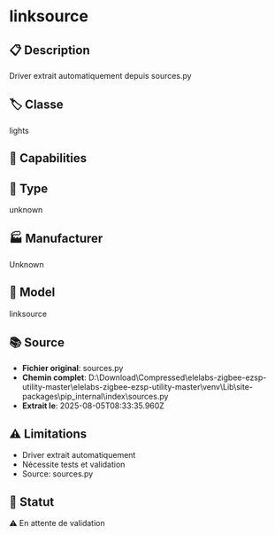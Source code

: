 # linksource

## 📋 Description
Driver extrait automatiquement depuis sources.py

## 🏷️ Classe
lights

## 🔧 Capabilities


## 📡 Type
unknown

## 🏭 Manufacturer
Unknown

## 📱 Model
linksource

## 📚 Source
- **Fichier original**: sources.py
- **Chemin complet**: D:\Download\Compressed\elelabs-zigbee-ezsp-utility-master\elelabs-zigbee-ezsp-utility-master\venv\Lib\site-packages\pip\_internal\index\sources.py
- **Extrait le**: 2025-08-05T08:33:35.960Z

## ⚠️ Limitations
- Driver extrait automatiquement
- Nécessite tests et validation
- Source: sources.py

## 🚀 Statut
⚠️ En attente de validation
